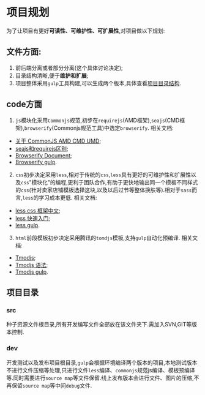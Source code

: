 # 项目规划

为了让项目有更好**可读性、可维护性、可扩展性**,对项目做以下规划:

## 文件方面:

1. 前后端分离或者部分分离(这个具体讨论决定);
2. 目录结构清晰,便于**维护和扩展**;
3. 项目整体采用`gulp`工具构建,可以生成两个版本,具体查看[项目目录结构](#项目目录).

## code方面

1. `js`模块化采用`Commonjs`规范,初步在`requirejs`(AMD框架),`seajs`(CMD框架),`browserify`(Commonjs规范工具)中选定`browserify`.
相关文档:
- [关于 CommonJS AMD CMD UMD](http://my.oschina.net/felumanman/blog/263330?p=1);
- [seajs和requirejs区别](http://www.douban.com/note/283566440/);
- [Browserify Document](https://github.com/substack/node-browserify#usage);
- [Browserify gulp](http://www.tuicool.com/articles/AVzyMn6).
2. `css`初步决定采用`less`,相对于传统的`css`,`less`具有更好的可维护性和扩展性以及`css`"模块化"的编程,更利于团队合作,有助于更快地输出同一个模板不同样式的`css`(针对卖家店铺模板选择这块,以及以后过节等整体换肤等).相对于`sass`而言,`less`的学习成本更低.
相关文档:
- [less css 框架中文](http://www.ibm.com/developerworks/cn/web/1207_zhaoch_lesscss/);
- [less 快速入门](http://less.bootcss.com/);
- [less gulp](http://www.dtao.org/archives/34).
3. `html`前段模板初步决定采用腾讯的`tomdjs`模板,支持`gulp`自动化预编译.
相关文档:
- [Tmodjs](https://code.csdn.net/Tencent/tmodjs);
- [Tmodjs 语法](https://github.com/aui/tmodjs/wiki/%E6%A8%A1%E6%9D%BF%E8%AF%AD%E6%B3%95);
- [Tmodjs gulp](https://github.com/lichunqiang/gulp-tmod).

## 项目目录

### src
种子资源文件根目录,所有开发编写文件全部放在该文件夹下.需加入SVN,GIT等版本控制.
### dev
开发测试以及发布项目根目录,`gulp`会根据环境编译两个版本的项目,本地测试版本不进行文件压缩等处理,只进行文件`less`编译、`commonjs`规范js编译、模板预编译等.同时需要进行`source map`等文件保留.线上发布版本会进行文件、图片的压缩,不再保留`source map`等中间`debug`文件.

